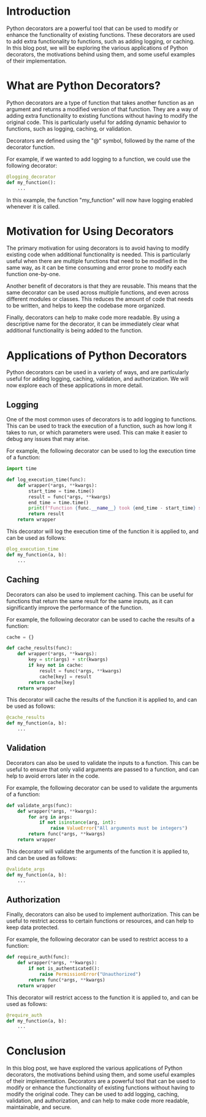 # Introduction

Python decorators are a powerful tool that can be used to modify or enhance the functionality of existing functions. These decorators are used to add extra functionality to functions, such as adding logging, or caching. In this blog post, we will be exploring the various applications of Python decorators, the motivations behind using them, and some useful examples of their implementation. 

# What are Python Decorators? 

Python decorators are a type of function that takes another function as an argument and returns a modified version of that function. They are a way of adding extra functionality to existing functions without having to modify the original code. This is particularly useful for adding dynamic behavior to functions, such as logging, caching, or validation.

Decorators are defined using the "@" symbol, followed by the name of the decorator function. 

For example, if we wanted to add logging to a function, we could use the following decorator: 

```python
@logging_decorator
def my_function():
    ...
```

In this example, the function "my_function" will now have logging enabled whenever it is called.

# Motivation for Using Decorators

The primary motivation for using decorators is to avoid having to modify existing code when additional functionality is needed. This is particularly useful when there are multiple functions that need to be modified in the same way, as it can be time consuming and error prone to modify each function one-by-one. 

Another benefit of decorators is that they are reusable. This means that the same decorator can be used across multiple functions, and even across different modules or classes. This reduces the amount of code that needs to be written, and helps to keep the codebase more organized. 

Finally, decorators can help to make code more readable. By using a descriptive name for the decorator, it can be immediately clear what additional functionality is being added to the function. 

# Applications of Python Decorators

Python decorators can be used in a variety of ways, and are particularly useful for adding logging, caching, validation, and authorization. We will now explore each of these applications in more detail. 

## Logging

One of the most common uses of decorators is to add logging to functions. This can be used to track the execution of a function, such as how long it takes to run, or which parameters were used. This can make it easier to debug any issues that may arise. 

For example, the following decorator can be used to log the execution time of a function: 

```python
import time 

def log_execution_time(func):
    def wrapper(*args, **kwargs):
        start_time = time.time()
        result = func(*args, **kwargs)
        end_time = time.time()
        print(f"Function {func.__name__} took {end_time - start_time} seconds")
        return result 
    return wrapper
```

This decorator will log the execution time of the function it is applied to, and can be used as follows: 

```python
@log_execution_time
def my_function(a, b):
    ...
```

## Caching

Decorators can also be used to implement caching. This can be useful for functions that return the same result for the same inputs, as it can significantly improve the performance of the function.

For example, the following decorator can be used to cache the results of a function: 

```python
cache = {}

def cache_results(func):
    def wrapper(*args, **kwargs):
        key = str(args) + str(kwargs)
        if key not in cache:
            result = func(*args, **kwargs)
            cache[key] = result
        return cache[key]
    return wrapper
```

This decorator will cache the results of the function it is applied to, and can be used as follows: 

```python
@cache_results
def my_function(a, b):
    ...
```

## Validation 

Decorators can also be used to validate the inputs to a function. This can be useful to ensure that only valid arguments are passed to a function, and can help to avoid errors later in the code. 

For example, the following decorator can be used to validate the arguments of a function: 

```python
def validate_args(func):
    def wrapper(*args, **kwargs):
        for arg in args:
            if not isinstance(arg, int):
                raise ValueError("All arguments must be integers")
        return func(*args, **kwargs)
    return wrapper
```

This decorator will validate the arguments of the function it is applied to, and can be used as follows: 

```python
@validate_args
def my_function(a, b):
    ...
```

## Authorization 

Finally, decorators can also be used to implement authorization. This can be useful to restrict access to certain functions or resources, and can help to keep data protected. 

For example, the following decorator can be used to restrict access to a function: 

```python
def require_auth(func):
    def wrapper(*args, **kwargs):
        if not is_authenticated():
            raise PermissionError("Unauthorized")
        return func(*args, **kwargs)
    return wrapper
```

This decorator will restrict access to the function it is applied to, and can be used as follows: 

```python
@require_auth
def my_function(a, b):
    ...
```

# Conclusion

In this blog post, we have explored the various applications of Python decorators, the motivations behind using them, and some useful examples of their implementation. Decorators are a powerful tool that can be used to modify or enhance the functionality of existing functions without having to modify the original code. They can be used to add logging, caching, validation, and authorization, and can help to make code more readable, maintainable, and secure.
